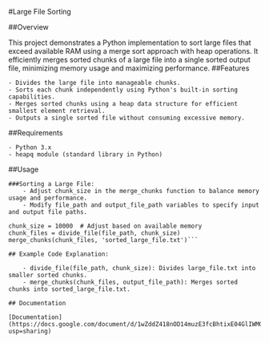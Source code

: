 #Large File Sorting

##Overview

This project demonstrates a Python implementation to sort large files that exceed available RAM using a merge sort approach with heap operations. It efficiently merges sorted chunks of a large file into a single sorted output file, minimizing memory usage and maximizing performance.
##Features

    - Divides the large file into manageable chunks.
    - Sorts each chunk independently using Python's built-in sorting capabilities.
    - Merges sorted chunks using a heap data structure for efficient smallest element retrieval.
    - Outputs a single sorted file without consuming excessive memory.

##Requirements

    - Python 3.x
    - heapq module (standard library in Python)

##Usage

    ###Sorting a Large File:
        - Adjust chunk_size in the merge_chunks function to balance memory usage and performance.
        - Modify file_path and output_file_path variables to specify input and output file paths.

```file_path = 'large_file.txt'
chunk_size = 10000  # Adjust based on available memory
chunk_files = divide_file(file_path, chunk_size)
merge_chunks(chunk_files, 'sorted_large_file.txt')```

## Example Code Explanation:

    - divide_file(file_path, chunk_size): Divides large_file.txt into smaller sorted chunks.
    - merge_chunks(chunk_files, output_file_path): Merges sorted chunks into sorted_large_file.txt.

## Documentation

[Documentation](https://docs.google.com/document/d/1wZddZ418nOD14muzE3fcBhtixE04GlIWMOrsRRXUAAg/edit?usp=sharing)